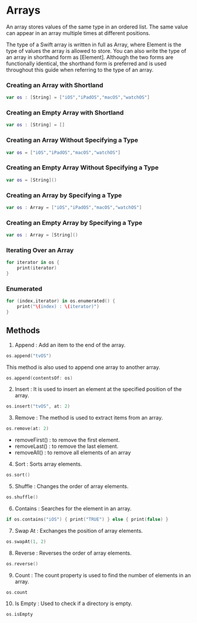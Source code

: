 # Arrays
An array stores values of the same type in an ordered list. The same value can appear in an array multiple times at different positions.

The type of a Swift array is written in full as Array<Element>, where Element is the type of values the array is allowed to store. You can also write the type of an array in shorthand form as [Element]. Although the two forms are functionally identical, the shorthand form is preferred and is used throughout this guide when referring to the type of an array.

### Creating an Array with Shortland   
```swift
var os : [String] = ["iOS","iPadOS","macOS","watchOS"]
```
 ### Creating an Empty Array with Shortland
```swift
var os : [String] = []
```
### Creating an Array Without Specifying a Type
```swift
var os = ["iOS","iPadOS","macOS","watchOS"]
```   
### Creating an Empty Array Without Specifying a Type
```swift
var os = [String]()
```
### Creating an Array by Specifying a Type
```swift
var os : Array = ["iOS","iPadOS","macOS","watchOS"]
```
### Creating an Empty Array by Specifying a Type
```swift
var os : Array = [String]()
```
### Iterating Over an Array
```swift
for iterator in os {
    print(iterator)
}
```
### Enumerated
```swift
for (index,iterator) in os.enumerated() {
    print("\(index) : \(iterator)")
}
```

## Methods
1. Append : Add an item to the end of the array.
```swift
os.append("tvOS")
```
This method is also used to append one array to another array.
```swift
os.append(contentsOf: os)
```
2. Insert : It is used to insert an element at the specified position of the array.
```swift
os.insert("tvOS", at: 2)
```
3. Remove : The method is used to extract items from an array.
```swift
os.remove(at: 2)
```
- removeFirst() : to remove the first element.
- removeLast() :  to remove the last element.
- removeAll() : to remove all elements of an array
4. Sort : Sorts array elements.
```swift
os.sort()
```
5. Shuffle : Changes the order of array elements.
```swift
os.shuffle()
```
6. Contains : Searches for the element in an array.
```swift
if os.contains("iOS") { print("TRUE") } else { print(false) }
```
7. Swap At : Exchanges the position of array elements.
```swift
os.swapAt(1, 2)
```
8. Reverse : Reverses the order of array elements.
```swift
os.reverse()
```
9. Count : The count property is used to find the number of elements in an array.
```swift
os.count
```
10. Is Empty : Used to check if a directory is empty.
```swift
os.isEmpty
```
